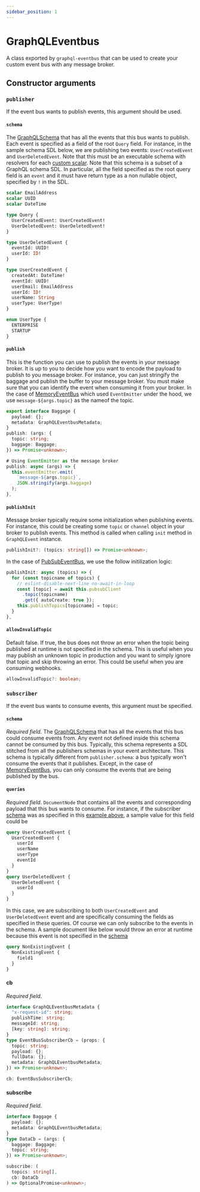 ```yaml
---
sidebar_position: 1
---
```


# GraphQLEventbus

A class exported by `graphql-eventbus` that can be used to create your custom event bus with any message broker.

## Constructor arguments

### `publisher`

If the event bus wants to publish events, this argument should be used.

#### `schema`

The [GraphQLSchema](https://graphql.org/graphql-js/type/#graphqlschema) that has all the events that this bus wants to publish. Each event is specified as a field of the root `Query` field. For instance, in the sample schema SDL below, we are publishing two events: `UserCreatedEvent` and `UserDeletedEvent`. Note that this must be an executable schema with resolvers for each [custom scalar](https://graphql.org/learn/schema/#scalar-types). Note that this schema is a subset of a GraphQL schema SDL. In particular, all the field specified as the root query field is an `event` and it must have return type as a non nullable object, specified by `!` in the SDL.

```graphql
scalar EmailAddress
scalar UUID
scalar DateTime

type Query {
  UserCreatedEvent: UserCreatedEvent!
  UserDeletedEvent: UserDeletedEvent!
}

type UserDeletedEvent {
  eventId: UUID!
  userId: ID!
}

type UserCreatedEvent {
  createdAt: DateTime!
  eventId: UUID!
  userEmail: EmailAddress
  userId: ID!
  userName: String
  userType: UserType!
}

enum UserType {
  ENTERPRISE
  STARTUP
}
```

#### `publish`

This is the function you can use to publish the events in your message broker. It is up to you to decide how you want to encode the payload to publish to you message broker. For instance, you can just stringify the baggage and publish the buffer to your message broker. You must make sure that you can identify the event when consuming it from your broker. In the case of [MemoryEventBus](https://github.com/skk2142/graphql-eventbus/blob/b421905d07bd797a166a9bc10ac1581f9ed92686/packages/core/src/MemoryEventBus.ts#L30) which used `EventEmitter` under the hood, we use `message-${args.topic}` as the nameof the topic.

```typescript
export interface Baggage {
  payload: {};
  metadata: GraphQLEventbusMetadata;
}
publish: (args: {
  topic: string;
  baggage: Baggage;
}) => Promise<unknown>;
```

```typescript
# Using EventEmitter as the message broker
publish: async (args) => {
  this.eventEmitter.emit(
    `message-${args.topic}`,
    JSON.stringify(args.baggage)
  );
},
```

#### `publishInit`

Message broker typically require some initialization when publishing events. For instance, this could be creating some `topic` or `channel` object in your broker to publish events. This method is called when calling `init` method in `GraphQLEvent` instance.

```typescript
publishInit?: (topics: string[]) => Promise<unknown>;
```

In the case of [PubSubEventBus](https://github.com/skk2142/graphql-eventbus/blob/b421905d07bd797a166a9bc10ac1581f9ed92686/packages/google-pubsub/src/PubSubEventBus.ts), we use the follow initilization logic:

```typescript
publishInit: async (topics) => {
  for (const topicname of topics) {
    // eslint-disable-next-line no-await-in-loop
    const [topic] = await this.pubsubClient
      .topic(topicname)
      .get({ autoCreate: true });
    this.publishTopics[topicname] = topic;
  }
},
```

#### `allowInvalidTopic`

Default false. If true, the bus does not throw an error when the topic being published at runtime is not specified in the schema. This is useful when you may publish an unknown topic in production and you want to simply ignore that topic and skip throwing an error. This could be useful when you are consuming webhooks. <br/>

```typescript
allowInvalidTopic?: boolean;
```

### `subscriber`

If the event bus wants to consume events, this argument must be specified.

#### `schema`

_Required field_.
The [GraphQLSchema](https://graphql.org/graphql-js/type/#graphqlschema) that has all the events that this bus could consume events from. Any event not defined inside this schema cannot be consumed by this bus. Typically, this schema represents a SDL stitched from all the publishers schemas in your event architecture. This schema is typically different from `publisher.schema`: a bus typically won't consume the events that it publishes. Except, in the case of [MemoryEventBus](https://github.com/skk2142/graphql-eventbus/blob/b421905d07bd797a166a9bc10ac1581f9ed92686/packages/core/src/MemoryEventBus.ts), you can only consume the events that are being published by the bus.

#### `queries`

_Required field_.
`DocumentNode` that contains all the events and corresponding payload that this bus wants to consume. For instance, if the subscriber [schema](#schema-1) was as specified in this [example above](#schema), a sample value for this field could be

```graphql
query UserCreatedEvent {
  UserCreatedEvent {
    userId
    userName
    userType
    eventId
  }
}
query UserDeletedEvent {
  UserDeletedEvent {
    userId
  }
}
```

In this case, we are subscribing to both `UserCreatedEvent` and `UserDeletedEvent` event and are specifically consuming the fields as specified in these queries. Of course we can only subscribe to the events in the schema. A sample document like below would throw an error at runtime because this event is not specified in the [schema](#schema-1)

```graphql
query NonExistingEvent {
  NonExistingEvent {
    field1
  }
}
```

#### cb

_Required field_.

```typescript
interface GraphQLEventbusMetadata {
  "x-request-id": string;
  publishTime: string;
  messageId: string;
  [key: string]: string;
}
type EventBusSubscriberCb = (props: {
  topic: string;
  payload: {};
  fullData: {};
  metadata: GraphQLEventbusMetadata;
}) => Promise<unknown>;

cb: EventBusSubscriberCb;
```

#### subscribe

_Required field_.

```typescript
interface Baggage {
  payload: {};
  metadata: GraphQLEventbusMetadata;
}
type DataCb = (args: {
  baggage: Baggage;
  topic: string;
}) => Promise<unknown>;

subscribe: (
  topics: string[],
  cb: DataCb
) => OptionalPromise<unknown>;
```
